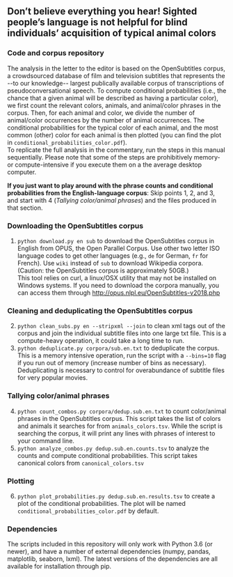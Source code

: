 ## Don’t believe everything you hear! Sighted people’s language is not helpful for blind individuals’ acquisition of typical animal colors
### Code and corpus repository
The analysis in the letter to the editor is based on the OpenSubtitles corpus, a crowdsourced database of film and television subtitles that represents the --to our knowledge-- largest publically available corpus of transcriptions of pseudoconversational speech. To compute conditional probabilities (i.e., the chance that a given animal will be described as having a particular color), we first count the relevant colors, animals, and animal/color phrases in the corpus. Then, for each animal and color, we divide the number of animal/color occurrences by the number of animal occurrences. The conditional probabilities for the typical color of each animal, and the most common (other) color for each animal is then plotted (you can find the plot in `conditional_probabilities_color.pdf`).  
To replicate the full analysis in the commentary, run the steps in this manual sequentially. Please note that some of the steps are prohibitively memory- or compute-intensive if you execute them on a the average desktop computer.  

**If you just want to play around with the phrase counts and conditional probabilities from the English-language corpus**: Skip points 1, 2, and 3, and start with 4 (_Tallying color/animal phrases_) and the files produced in that section.

### Downloading the OpenSubtitles corpus
1. `python download.py en sub` to download the OpenSubtitles corpus in English from OPUS, the Open Parallel Corpus. Use other two letter ISO language codes to get other languages (e.g., `de` for German, `fr` for French). Use `wiki` instead of `sub` to download Wikipedia corpora. (Caution: the OpenSubtitles corpus is approximately 50GB.)  
This tool relies on curl, a linux/OSX utility that may not be installed on Windows systems. If you need to download the corpora manually, you can access them through http://opus.nlpl.eu/OpenSubtitles-v2018.php

### Cleaning and deduplicating the OpenSubtitles corpus
2. `python clean_subs.py en --stripxml --join` to clean xml tags out of the corpus and join the individual subtitle files into one large txt file. This is a compute-heavy operation, it could take a long time to run.
3. `python deduplicate.py corpora/sub.en.txt` to deduplicate the corpus. This is a memory intensive operation, run the script with a `--bins=10` flag if you run out of memory (increase number of bins as necessary). Deduplicating is necessary to control for overabundance of subtitle files for very popular movies.

### Tallying color/animal phrases
4. `python count_combos.py corpora/dedup.sub.en.txt` to count color/animal phrases in the OpenSubtitles corpus. This script takes the list of colors and animals it searches for from `animals_colors.tsv`. While the script is searching the corpus, it will print any lines with phrases of interest to your command line.
5. `python analyze_combos.py dedup.sub.en.counts.tsv` to analyze the counts and compute conditional probabilities. This script takes canonical colors from `canonical_colors.tsv`

### Plotting
6. `python plot_probabilities.py dedup.sub.en.results.tsv` to create a plot of the conditional probabilities. The plot will be named `conditional_probabilities_color.pdf` by default.

### Dependencies
The scripts included in this repository will only work with Python 3.6 (or newer), and have a number of external dependencies (numpy, pandas, matplotlib, seaborn, lxml). The latest versions of the dependencies are all available for installation through pip.
